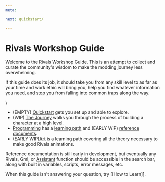 ```yaml
---
meta:

next: quickstart/

---
```


# Rivals Workshop Guide

Welcome to the Rivals Workshop Guide. This is an attempt to collect and curate the community's wisdom to make the
modding journey less overwhelming.

If this guide does its job, it should take you from any skill level to as far as your time and work ethic will bring
you, help you find whatever information you need, and stop you from falling into common traps along the way.

\
- (EMPTY) [Quickstart](quickstart) gets you set up and able to explore.
- (WIP) [The Journey](process) walks you through the process of building a character at a high level.
- [Programming](programming) has a [learning path](programming/learning_path) and
  (EARLY WIP) [reference documents](programming/reference).
- (EARLY WIP)[Art](art) is a learning path covering all the theory necessary to make good Rivals animations.

Reference documentation is still early in development, but eventually any Rivals, Gml, or [Assistant](/assistant)
function should be accessible in the search bar, along with built in variables, scripts, error messages, etc.

When this guide isn't answering your question, try [[How to Learn]].
